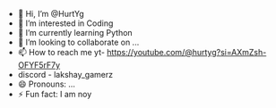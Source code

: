 - 👋 Hi, I’m @HurtYg
- 👀 I’m interested in Coding
- 🌱 I’m currently learning Python
- 💞️ I’m looking to collaborate on ...
- 📫 How to reach me yt- https://youtube.com/@hurtyg?si=AXmZsh-OFYF5rF7y
- discord - lakshay_gamerz
- 😄 Pronouns: ...
- ⚡ Fun fact: I am noy

<!---
HurtYg/HurtYg is a ✨ special ✨ repository because its `README.md` (this file) appears on your GitHub profile.
You can click the Preview link to take a look at your changes.
--->
